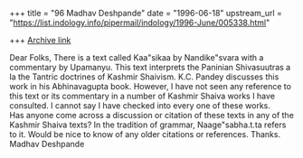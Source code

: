 +++
title = "96 Madhav Deshpande"
date = "1996-06-18"
upstream_url = "https://list.indology.info/pipermail/indology/1996-June/005338.html"

+++
[Archive link](https://list.indology.info/pipermail/indology/1996-June/005338.html)

Dear Folks,
	There is a text called Kaa"sikaa by Nandike"svara with a 
commentary by Upamanyu.  This text interprets the Paninian Shivasuutras a 
la the Tantric doctrines of Kashmir Shaivism.  K.C. Pandey discusses this 
work in his Abhinavagupta book.  However, I have not seen any reference 
to this text or its commentary in a number of Kashmir Shaiva works I have 
consulted.  I cannot say I have checked into every one of these works.  
Has anyone come across a discussion or citation of these texts in any of 
the Kashmir Shaiva texts?  In the tradition of grammar, Naage"sabha.t.ta 
refers to it.  Would be nice to know of any older citations or references.
	Thanks.
		Madhav Deshpande




